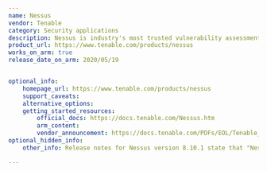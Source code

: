 ```yaml
---
name: Nessus
vendor: Tenable
category: Security applications
description: Nessus is industry's most trusted vulnerability assessment solution to assess the modern attack surface.
product_url: https://www.tenable.com/products/nessus
works_on_arm: true
release_date_on_arm: 2020/05/19


optional_info:
    homepage_url: https://www.tenable.com/products/nessus
    support_caveats:
    alternative_options:
    getting_started_resources:
        official_docs: https://docs.tenable.com/Nessus.htm
        arm_content:
        vendor_announcement: https://docs.tenable.com/PDFs/EOL/Tenable_EOL_Release_Notes.pdf
optional_hidden_info:
    other_info: Release notes for Nessus version 8.10.1 state that "Nessus 8.10.1 for the AWS Graviton2 platform is available as an Early Access release". Kindly find it [here](https://docs.tenable.com/PDFs/EOL/Tenable_EOL_Release_Notes.pdf). However, version 8.10.1 has reached the EOL. Nessus agent support AArch64 from version 7.7.0, as mentioned in the release notes [here](https://docs.tenable.com/PDFs/EOL/Tenable_EOL_Release_Notes.pdf).

---
```

